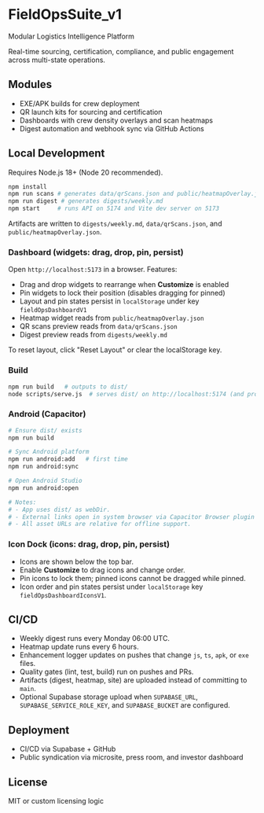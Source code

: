 # FieldOpsSuite_v1

Modular Logistics Intelligence Platform

Real-time sourcing, certification, compliance, and public engagement across multi-state operations.

## Modules
- EXE/APK builds for crew deployment
- QR launch kits for sourcing and certification
- Dashboards with crew density overlays and scan heatmaps
- Digest automation and webhook sync via GitHub Actions

## Local Development
Requires Node.js 18+ (Node 20 recommended).

```bash
npm install
npm run scans # generates data/qrScans.json and public/heatmapOverlay.json
npm run digest # generates digests/weekly.md
npm start     # runs API on 5174 and Vite dev server on 5173
```

Artifacts are written to `digests/weekly.md`, `data/qrScans.json`, and `public/heatmapOverlay.json`.

### Dashboard (widgets: drag, drop, pin, persist)

Open `http://localhost:5173` in a browser. Features:

- Drag and drop widgets to rearrange when **Customize** is enabled
- Pin widgets to lock their position (disables dragging for pinned)
- Layout and pin states persist in `localStorage` under key `fieldOpsDashboardV1`
- Heatmap widget reads from `public/heatmapOverlay.json`
- QR scans preview reads from `data/qrScans.json`
- Digest preview reads from `digests/weekly.md`

To reset layout, click "Reset Layout" or clear the localStorage key.

### Build

```bash
npm run build   # outputs to dist/
node scripts/serve.js  # serves dist/ on http://localhost:5174 (and proxies /api when using Vite dev)
```

### Android (Capacitor)

```bash
# Ensure dist/ exists
npm run build

# Sync Android platform
npm run android:add   # first time
npm run android:sync

# Open Android Studio
npm run android:open

# Notes:
# - App uses dist/ as webDir.
# - External links open in system browser via Capacitor Browser plugin if available.
# - All asset URLs are relative for offline support.
```

### Icon Dock (icons: drag, drop, pin, persist)

- Icons are shown below the top bar.
- Enable **Customize** to drag icons and change order.
- Pin icons to lock them; pinned icons cannot be dragged while pinned.
- Icon order and pin states persist under `localStorage` key `fieldOpsDashboardIconsV1`.

## CI/CD
- Weekly digest runs every Monday 06:00 UTC.
- Heatmap update runs every 6 hours.
- Enhancement logger updates on pushes that change `js`, `ts`, `apk`, or `exe` files.
- Quality gates (lint, test, build) run on pushes and PRs.
- Artifacts (digest, heatmap, site) are uploaded instead of committing to `main`.
- Optional Supabase storage upload when `SUPABASE_URL`, `SUPABASE_SERVICE_ROLE_KEY`, and `SUPABASE_BUCKET` are configured.

## Deployment
- CI/CD via Supabase + GitHub
- Public syndication via microsite, press room, and investor dashboard

## License
MIT or custom licensing logic

